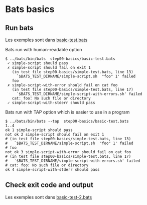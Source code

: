 # Bats basics

## Run bats

Les exemples sont dans [basic-test.bats](basic-test.bats)

Bats run with human-readable option

```
$ ../bats/bin/bats  step00-basics/basic-test.bats
 ✓ simple-script should pass
 ✗ simple-script should fail on exit 1
   (in test file step00-basics/simple-test.bats, line 13)
     `$BATS_TEST_DIRNAME/simple-script.sh  "foo" 1' failed
   foo
 ✗ simple-script-with-error should fail on cat foo
   (in test file step00-basics/simple-test.bats, line 17)
     `$BATS_TEST_DIRNAME/simple-script-with-errors.sh' failed
   cat: foo: No such file or directory
 ✓ simple-script-with-stderr should pass
```

Bats run with TAP option which is easier to use in a program
```
$ ../bats/bin/bats --tap  step00-basics/basic-test.bats
1..4
ok 1 simple-script should pass
not ok 2 simple-script should fail on exit 1
# (in test file step00-basics/simple-test.bats, line 13)
#   `$BATS_TEST_DIRNAME/simple-script.sh  "foo" 1' failed
# foo
not ok 3 simple-script-with-error should fail on cat foo
# (in test file step00-basics/simple-test.bats, line 17)
#   `$BATS_TEST_DIRNAME/simple-script-with-errors.sh' failed
# cat: foo: No such file or directory
ok 4 simple-script-with-stderr should pass
```

## Check exit code and output

Les exemples sont dans [basic-test-2.bats](basic-test-2.bats)

